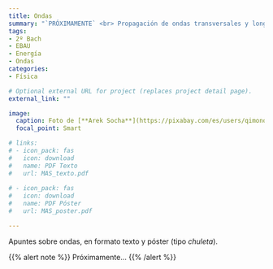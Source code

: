```yaml
---
title: Ondas
summary: "`PRÓXIMAMENTE` <br> Propagación de ondas transversales y longitudinales. Ecuación de las ondas armónicas. Energía e intensidad."
tags:
- 2º Bach
- EBAU
- Energía
- Ondas
categories:
- Física

# Optional external URL for project (replaces project detail page).
external_link: ""

image:
  caption: Foto de [**Arek Socha**](https://pixabay.com/es/users/qimono-1962238/) en [Pixabay](https://pixabay.com/es/)
  focal_point: Smart

# links:
# - icon_pack: fas
#   icon: download
#   name: PDF Texto
#   url: MAS_texto.pdf
  
# - icon_pack: fas
#   icon: download
#   name: PDF Póster
#   url: MAS_poster.pdf

---
```


Apuntes sobre ondas, en formato texto y póster (tipo _chuleta_).

{{% alert note %}}
Próximamente...
{{% /alert %}}